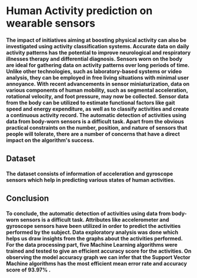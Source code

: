 # Human Activity prediction on wearable sensors

#### The impact of initiatives aiming at boosting physical activity can also be investigated using activity classification systems. Accurate data on daily activity patterns has the potential to improve neurological and respiratory illnesses therapy and differential diagnosis. Sensors worn on the body are ideal for gathering data on activity patterns over long periods of time. Unlike other technologies, such as laboratory-based systems or video analysis, they can be employed in free living situations with minimal user annoyance. With recent advancements in sensor miniaturization, data on various components of human mobility, such as segmental acceleration, rotational velocity, and foot pressure, may now be collected. Sensor data from the body can be utilized to estimate functional factors like gait speed and energy expenditure, as well as to classify activities and create a continuous activity record. The automatic detection of activities using data from body-worn sensors is a difficult task. Apart from the obvious practical constraints on the number, position, and nature of sensors that people will tolerate, there are a number of concerns that have a direct impact on the algorithm's success.
## Dataset
#### The dataset consists of information of acceleration and gyroscope sensors which help in predicting various states of human activities.
## Conclusion
#### To conclude, the automatic detection of activities using data from body-worn sensors is a difficult task. Attributes like accelerometer and gyroscope sensors have been utilized in order to predict the activities performed by the subject. Data exploratory analysis was done which helps us draw insights from the graphs about the activities performed. For the data processing part, five Machine Learning algorithms were trained and tested to give an efficient accuracy score for the activities. On observing the model accuracy graph we can infer that the Support Vector Machine algorithms has the most efficient mean error rate and accuracy score of 93.97% .
